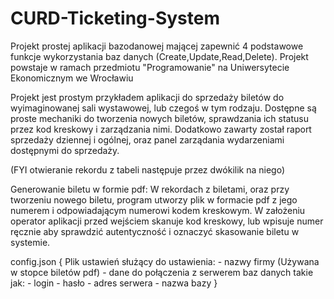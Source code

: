 # CURD-Ticketing-System
Projekt prostej aplikacji bazodanowej mającej zapewnić 4 podstawowe funkcje wykorzystania baz danych (Create,Update,Read,Delete). Projekt powstaje w ramach przedmiotu "Programowanie" na Uniwersytecie Ekonomicznym we Wrocławiu


Projekt jest prostym przykładem aplikacji do sprzedaży biletów do wyimaginowanej sali wystawowej, lub czegoś w tym rodzaju.
Dostępne są proste mechaniki do tworzenia nowych biletów, sprawdzania ich statusu przez kod kreskowy i zarządzania nimi. Dodatkowo zawarty został raport sprzedaży dziennej i ogólnej, oraz panel zarządania wydarzeniami dostępnymi do sprzedaży.

(FYI otwieranie rekordu z tabeli następuje przez dwókilik na niego)

Generowanie biletu w formie pdf:
W rekordach z biletami, oraz przy tworzeniu nowego biletu, program utworzy plik w formacie pdf z jego numerem i odpowiadającym numerowi kodem kreskowym. W założeniu operator aplikacji przed wejściem skanuje kod kreskowy, lub wpisuje numer ręcznie aby sprawdzić autentyczność i oznaczyć skasowanie biletu w systemie.


config.json {
    Plik ustawień służący do ustawienia:
    - nazwy firmy (Używana w stopce biletów pdf)
    - dane do połączenia z serwerem baz danych takie jak:
        - login
        - hasło
        - adres serwera
        - nazwa bazy
}